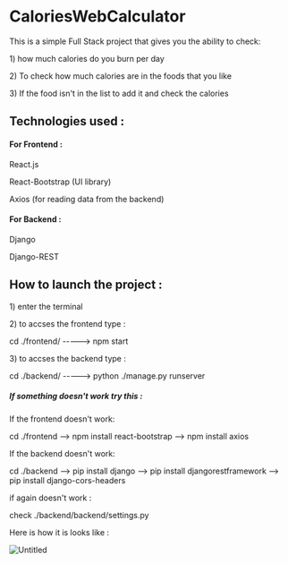 # CaloriesWebCalculator

<p> This is a simple Full Stack project that gives you the ability to check:</p>
  <p> 1) how much calories do you burn per day </p>
  <p> 2) To check how much calories are in the foods that you like </p>
  <p> 3) If the food isn't in the list to add it and check the calories </p>
  
  <h2>Technologies used :</h2>
  
  <h4>For Frontend :</h4>
  <p>React.js</p>
  <p>React-Bootstrap (UI library)</p>
  <p>Axios (for reading data from the backend)</p>
  
  <h4 >For Backend :</h4>
  <p>Django</p>
  <p>Django-REST</p>
 
<h2>How to launch the project :</h2>
<p>  1) enter the terminal</p>
<p>  2) to accses the frontend type :</p>
<p>  cd ./frontend/ -----> npm start</p>

<p>  3) to accses the backend type :</p>
<p>  cd ./backend/ -----> python ./manage.py runserver </p>

<h5>If something doesn't work try this :</h5>
<p> If the frontend doesn't work: </p>
<p> cd ./frontend --> npm install react-bootstrap --> npm install axios </p>

<p> If the backend doesn't work: </p>
<p> cd ./backend --> pip install django --> pip install djangorestframework --> pip install django-cors-headers </p>
<p> if again doesn't work :</p>
<p> check  ./backend/backend/settings.py </p>

Here is how it is looks like :

![Untitled](https://user-images.githubusercontent.com/92319051/230727069-343d2ffd-e75f-4692-93a3-7def83a25e40.png)
